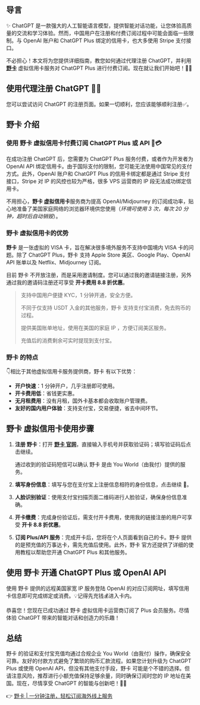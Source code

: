 ## 导言

✨ ChatGPT 是一款强大的人工智能语言模型，提供智能对话功能，让您体验高质量的交流和学习体验。然而，中国用户在注册和付费订阅过程中可能会面临一些限制。与 OpenAI 账户和 ChatGPT Plus 绑定的信用卡，也大多使用 Stripe 支付接口。

不必担心！本文将为您提供详细指南，教您如何通过代理注册 ChatGPT，并利用 **[野卡](https://bit.ly/bewildcard)** 虚拟信用卡服务对 ChatGPT Plus 进行付费订阅。现在就让我们开始吧！🚀💪

## 使用代理注册 ChatGPT 👥🌐

您可以尝试访问 ChatGPT 的注册页面。如果一切顺利，您应该能够顺利注册✅。

## 野卡 介绍

### 使用 野卡 虚拟信用卡付费订阅 ChatGPT Plus 或 API 🔐💳

在成功注册 ChatGPT 后，您需要为 ChatGPT Plus 服务付费，或者作为开发者为 OpenAI API 绑定信用卡。由于国际支付的限制，您可能无法使用中国常见的支付方式。此外，OpenAI 账户和 ChatGPT Plus 的信用卡绑定都是通过 Stripe 支付接口，Stripe 对 IP 的风控也较为严格，很多 VPS 运营商的 IP 段无法成功绑定信用卡。

不用担心，**野卡 虚拟信用卡**服务商为提高 OpenAI/Midjourney 的订阅成功率，贴心地准备了美国家庭网络的浏览器环境供您使用（*环境可使用 3 次，每次 20 分钟，超时后自动销毁*）。

### 野卡 虚拟信用卡的优势

**野卡** 是一张虚拟的 VISA 卡，旨在解决很多境外服务不支持中国境内 VISA 卡的问题。除了 ChatGPT Plus，野卡 支持 Apple Store 美区、Google Play、OpenAI API 账单以及 Netflix、Midjourney 订阅。

目前 野卡 不开放注册，而是采用邀请制度。您可以通过我的邀请链接注册，另外通过我的邀请码注册还可享受 **开卡费用 8.8 折优惠**。

> 支持中国用户便捷 KYC，1 分钟开通，安全方便。
>
> 不同于仅支持 USDT 入金的其他服务，野卡 支持支付宝消费，免去购币的过程。
>
> 提供美国账单地址，使用在美国的家庭 IP ，方便订阅美区服务。
>
> 充值后的消费剩余可实时提现到支付宝。

### 野卡 的特点

👇相比于其他虚拟信用卡服务提供商，野卡 有以下优势：

- **开户快速**：1 分钟开户，几乎注册即可使用。
- **开卡费用低**：省钱更实惠。
- **无月租费用**：没有月租，国外卡基本都会收取账户管理费。
- **友好的国内用户体验**：支持支付宝，交易便捷，省去中间环节。

## 野卡 虚拟信用卡使用步骤

1. **注册 野卡**：打开 **[野卡 官网](https://bit.ly/bewildcard)**，直接输入手机号并获取验证码；填写验证码后点击继续。
   
   通过收到的验证码短信可以确认 野卡 是由 You World（由我付）提供的服务。

2. **填写身份信息**：填写与您在支付宝上注册信息相符的身份信息，点击继续 🔄。

3. **人脸识别验证**：使用支付宝扫描页面二维码进行人脸验证，确保身份信息准确。

4. **开卡缴费**：完成身份验证后，需支付开卡费用，使用我的链接注册的用户可享受 **开卡 8.8 折优惠**。

5. **订阅 Plus/API 服务**：完成开卡后，您将在个人页面看到自己的卡。野卡 提供的是预充值的万事达卡，需先充值后使用。此外，野卡 官方还提供了详细的使用教程以帮助您开通 ChatGPT Plus 和其他服务。

## 使用 野卡 开通 ChatGPT Plus 或 OpenAI API

使用 野卡 提供的远程美国家宽 IP 服务登陆 OpenAI 的对应订阅网址，填写信用卡信息即可完成绑定或消费。💡记得先充钱💰进入卡内。

恭喜您！您现在已成功通过 野卡 虚拟信用卡运营商订阅了 Plus 会员服务。尽情体验 ChatGPT 带来的智能对话和创造力的乐趣！

## 总结

野卡 的验证和支付宝充值均通过合规企业 You World（由我付）操作，确保安全可靠。友好的付款方式避免了繁琐的购币汇款流程。如果您计划升级为 ChatGPT Plus 或使用 OpenAI API，但没有其他支付手段，野卡 可能是个不错的选择。但请注意风险，推荐进行小额充值保持足够余量，同时确保订阅时您的 IP 地址在美国。现在，尽情享受 ChatGPT 的智能与创新吧！💬💡

👉 [野卡 | 一分钟注册，轻松订阅海外线上服务](https://bit.ly/bewildcard)